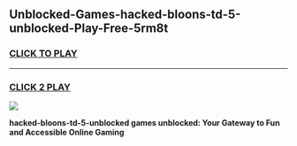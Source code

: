 
## Unblocked-Games-hacked-bloons-td-5-unblocked-Play-Free-5rm8t
<h3>
<a href="https://premium76.site?title=hacked-bloons-td-5-unblocked&ref=12A">CLICK TO PLAY</a></h3>
<hr>

<h3>
<a href="https://premium76.site?title=hacked-bloons-td-5-unblocked&ref=12A">CLICK 2 PLAY</a>
  
</h3>

<a href="https://premium76.site?title=hacked-bloons-td-5-unblocked&ref=12A"><img src="https://clearcache.store/games.png"></a>


**hacked-bloons-td-5-unblocked games unblocked: Your Gateway to Fun and Accessible Online Gaming**
